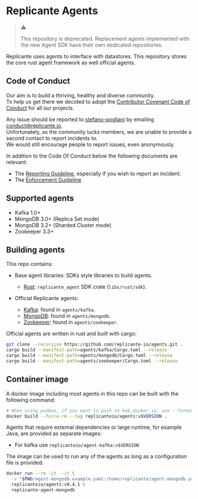 # Replicante Agents

> :warning:
>
> This repository is deprecated.
> Replacement agents implemented with the new Agent SDK have their own dedicated repositories.

Replicante uses agents to interface with datastores.
This repository stores the core rust agent framework as well official agents.

## Code of Conduct

Our aim is to build a thriving, healthy and diverse community.  
To help us get there we decided to adopt the [Contributor Covenant Code of Conduct](https://www.contributor-covenant.org/)
for all our projects.

Any issue should be reported to [stefano-pogliani](https://github.com/stefano-pogliani)
by emailing [conduct@replicante.io](mailto:conduct@replicante.io).  
Unfortunately, as the community lucks members, we are unable to provide a second contact to report incidents to.  
We would still encourage people to report issues, even anonymously.

In addition to the Code Of Conduct below the following documents are relevant:

* The [Reporting Guideline](https://www.replicante.io/conduct/reporting), especially if you wish to report an incident.
* The [Enforcement Guideline](https://www.replicante.io/conduct/enforcing)

## Supported agents

* Kafka 1.0+
* MongoDB 3.0+ (Replica Set mode)
* MongoDB 3.2+ (Sharded Cluster mode)
* Zookeeper 3.3+

## Building agents

This repo contains:

* Base agent libraries: SDKs style libraries to build agents.
  * [Rust]: `replicante_agent` SDK crate (`libs/rust/sdk`).

* Official Replicante agents:
  * [Kafka]: found in `agents/kafka`.
  * [MongoDB]: found in `agents/mongodb`.
  * [Zookeeper]: found in `agents/zookeeper`.

Official agents are written in rust and built with cargo:

```bash
git clone --recursive https://github.com/replicante-io/agents.git .
cargo build --manifest-path=agents/kafka/Cargo.toml --release
cargo build --manifest-path=agents/mongodb/Cargo.toml --release
cargo build --manifest-path=agents/zookeeper/Cargo.toml --release
```

## Container image

A docker image including most agents in this repo can be built with the following command:

```bash
# When using podman, if you want to push to hub.docker.io, use --format docker.
docker build --force-rm --tag replicanteio/agents:v$VERSION .
```

Agents that require external dependencies or large runtime, for example Java, are provided
as separate images:

* For kafka use `replicanteio/agent-kafka:v$VERSION`

The image can be used to run any of the agents as long as a configuration file is provided:

```bash
docker run --rm -it --it \
  -v "$PWD/agent-mongodb.example.yaml:/home/replicante/agent-mongodb.yaml" \
  replicanteio/agents:v0.4.1 \
  replicante-agent-mongodb
```

[Rust]: https://www.rust-lang.org/
[Kafka]: https://kafka.apache.org/
[MongoDB]: https://www.mongodb.com/
[Zookeeper]: https://zookeeper.apache.org/
